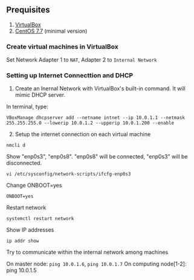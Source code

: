 ## Prequisites
1. [VirtualBox](virtualbox.org/wiki/Downloads)
2. [CentOS 7.7](http://repo1.dal.innoscale.net/centos/7.7.1908/isos/x86_64/) (minimal version)

### Create virtual machines in VirtualBox
Set Network Adapter 1 to `NAT`, Adapter 2 to `Internal Network`

### Setting up Internet Connecttion and DHCP
1. Create an Inernal Network with VirtualBox's built-in command. It will mimic DHCP server.

In terminal, type:
```
VBoxManage dhcpserver add --netname intnet --ip 10.0.1.1 --netmask 255.255.255.0 --lowerip 10.0.1.2 --upperip 10.0.1.200 --enable
```

2. Setup the internet connection on each virtual machine

```
nmcli d
```

Show "enp0s3", "enp0s8". "enp0s8" will be connected, "enp0s3" will be disconnected.

```
vi /etc/sysconfig/network-scripts/ifcfg-enp0s3
```

Change ONBOOT=yes
```
ONBOOT=yes

```
Restart network
```
systemctl restart network
```

Show IP addresses
```
ip addr show
```

Try to communicate within the internal network among machines

On master node: `ping 10.0.1.6`, `ping 10.0.1.7`
On computing node[1-2]: ping 10.0.1.5
```




